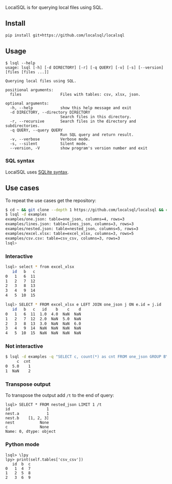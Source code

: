LocalSQL is for querying local files using SQL. 

## Install
```bash
pip install git+https://github.com/localsql/localsql
```

## Usage

```
$ lsql --help
usage: lsql [-h] [-d DIRECTORY] [-r] [-q QUERY] [-v] [-s] [--version] [files [files ...]]

Querying local files using SQL.

positional arguments:
  files                 Files with tables: csv, xlsx, json.

optional arguments:
  -h, --help            show this help message and exit
  -d DIRECTORY, --directory DIRECTORY
                        Search files in this directory.
  -r, --recursive       Search files in the directory and subdirectories.
  -q QUERY, --query QUERY
                        Run SQL query and return result.
  -v, --verbose         Verbose mode.
  -s, --silent          Silent mode.
  --version, -V         show program's version number and exit

```

### SQL syntax
LocalSQL uses [SQLite syntax](http://www.sqlite.org/lang.html).

## Use cases
To repeat the use cases get the repository:
```bash
$ cd ~ && git clone --depth 1 https://github.com/localsql/localsql && cd localsql
$ lsql -d examples
examples/one.json: table=one_json, columns=4, rows=3
examples/lines.json: table=lines_json, columns=3, rows=3
examples/nested.json: table=nested_json, columns=5, rows=3
examples/excel.xlsx: table=excel_xlsx, columns=3, rows=5
examples/csv.csv: table=csv_csv, columns=3, rows=3
lsql>
```

### Interactive
```bash
lsql> select * from excel_xlsx
   id   b   c
0   1   6  11
1   2   7  12
2   3   8  13
3   4   9  14
4   5  10  15

lsql> SELECT * FROM excel_xlsx e LEFT JOIN one_json j ON e.id = j.id
   id   b   c   id    b    c    d
0   1   6  11  1.0  4.0  NaN  NaN
1   2   7  12  2.0  NaN  5.0  NaN
2   3   8  13  3.0  NaN  NaN  6.0
3   4   9  14  NaN  NaN  NaN  NaN
4   5  10  15  NaN  NaN  NaN  NaN
```
### Not interactive
```bash
$ lsql -d examples -q "SELECT c, count(*) as cnt FROM one_json GROUP BY c ORDER BY 1 ASC NULLS LAST" -s
     c  cnt
0  5.0    1
1  NaN    2
```

### Transpose output
To transpose the output add `/t` to the end of query:
```
lsql> SELECT * FROM nested_json LIMIT 1 /t
id                1
nest.a            1
nest.b    [1, 2, 3]
nest           None
c              None
Name: 0, dtype: object

```

### Python mode
```
lsql> \lpy
lpy> print(self.tables['csv_csv'])
   id  b  c
0   1  4  7
1   2  5  8
2   3  6  9
```